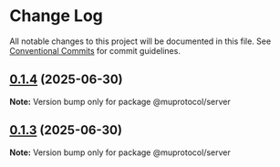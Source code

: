 # Change Log

All notable changes to this project will be documented in this file.
See [Conventional Commits](https://conventionalcommits.org) for commit guidelines.

## [0.1.4](https://github.com/muplab/mup-sdk/compare/v0.1.3...v0.1.4) (2025-06-30)

**Note:** Version bump only for package @muprotocol/server





## [0.1.3](https://github.com/muplab/mup-client/compare/v0.1.2...v0.1.3) (2025-06-30)

**Note:** Version bump only for package @muprotocol/server
